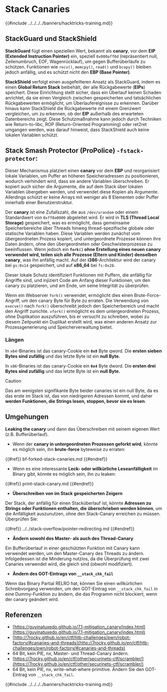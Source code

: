 # Stack Canaries

{{#include ../../../../banners/hacktricks-training.md}}

## **StackGuard und StackShield**

**StackGuard** fügt einen speziellen Wert, bekannt als **canary**, vor dem **EIP (Extended Instruction Pointer)** ein, speziell `0x000aff0d` (repräsentiert null, Zeilenumbruch, EOF, Wagenrücklauf), um gegen Bufferüberläufe zu schützen. Funktionen wie `recv()`, `memcpy()`, `read()` und `bcopy()` bleiben jedoch anfällig, und es schützt nicht den **EBP (Base Pointer)**.

**StackShield** verfolgt einen ausgefeilteren Ansatz als StackGuard, indem es einen **Global Return Stack** beibehält, der alle Rückgabewerte (**EIPs**) speichert. Diese Einrichtung stellt sicher, dass ein Überlauf keinen Schaden anrichtet, da sie einen Vergleich zwischen gespeicherten und tatsächlichen Rückgabewerten ermöglicht, um Überlaufereignisse zu erkennen. Darüber hinaus kann StackShield die Rückgabewerte mit einem Grenzwert vergleichen, um zu erkennen, ob der **EIP** außerhalb des erwarteten Datenbereichs zeigt. Diese Schutzmaßnahme kann jedoch durch Techniken wie Return-to-libc, ROP (Return-Oriented Programming) oder ret2ret umgangen werden, was darauf hinweist, dass StackShield auch keine lokalen Variablen schützt.

## **Stack Smash Protector (ProPolice) `-fstack-protector`:**

Dieser Mechanismus platziert einen **canary** vor dem **EBP** und reorganisiert lokale Variablen, um Puffer an höheren Speicheradressen zu positionieren, wodurch verhindert wird, dass sie andere Variablen überschreiben. Er kopiert auch sicher die Argumente, die auf dem Stack über lokalen Variablen übergeben werden, und verwendet diese Kopien als Argumente. Allerdings schützt er keine Arrays mit weniger als 8 Elementen oder Puffer innerhalb einer Benutzerstruktur.

Der **canary** ist eine Zufallszahl, die aus `/dev/urandom` oder einem Standardwert von `0xff0a0000` abgeleitet wird. Er wird in **TLS (Thread Local Storage)** gespeichert, was es ermöglicht, dass gemeinsame Speicherbereiche über Threads hinweg thread-spezifische globale oder statische Variablen haben. Diese Variablen werden zunächst vom übergeordneten Prozess kopiert, und untergeordnete Prozesse können ihre Daten ändern, ohne den übergeordneten oder Geschwisterprozesse zu beeinflussen. Wenn jedoch ein **`fork()` ohne Erstellung eines neuen canary verwendet wird, teilen sich alle Prozesse (Eltern und Kinder) denselben canary**, was ihn anfällig macht. Auf der **i386**-Architektur wird der canary bei `gs:0x14` gespeichert, und auf **x86_64** bei `fs:0x28`.

Dieser lokale Schutz identifiziert Funktionen mit Puffern, die anfällig für Angriffe sind, und injiziert Code am Anfang dieser Funktionen, um den canary zu platzieren, und am Ende, um seine Integrität zu überprüfen.

Wenn ein Webserver `fork()` verwendet, ermöglicht dies einen Brute-Force-Angriff, um den canary Byte für Byte zu erraten. Die Verwendung von `execve()` nach `fork()` überschreibt jedoch den Speicherbereich und macht den Angriff zunichte. `vfork()` ermöglicht es dem untergeordneten Prozess, ohne Duplikation auszuführen, bis er versucht zu schreiben, wobei zu diesem Zeitpunkt ein Duplikat erstellt wird, was einen anderen Ansatz zur Prozessgenerierung und Speicherverwaltung bietet.

### Längen

In `x64`-Binaries ist das canary-Cookie ein **`0x8`** Byte qword. Die **ersten sieben Bytes sind zufällig** und das letzte Byte ist ein **null Byte.**

In `x86`-Binaries ist das canary-Cookie ein **`0x4`** Byte dword. Die **ersten drei Bytes sind zufällig** und das letzte Byte ist ein **null Byte.**

> [!CAUTION]
> Das am wenigsten signifikante Byte beider canaries ist ein null Byte, da es das erste im Stack ist, das von niedrigeren Adressen kommt, und daher **werden Funktionen, die Strings lesen, stoppen, bevor sie es lesen**.

## Umgehungen

**Leaking the canary** und dann das Überschreiben mit seinem eigenen Wert (z.B. Bufferüberlauf).

- Wenn der **canary in untergeordneten Prozessen geforkt wird**, könnte es möglich sein, ihn **brute-force** byteweise zu erraten:

{{#ref}}
bf-forked-stack-canaries.md
{{#endref}}

- Wenn es eine interessante **Leck- oder willkürliche Leseanfälligkeit** im Binary gibt, könnte es möglich sein, ihn zu leaken:

{{#ref}}
print-stack-canary.md
{{#endref}}

- **Überschreiben von im Stack gespeicherten Zeigern**

Der Stack, der anfällig für einen Stacküberlauf ist, könnte **Adressen zu Strings oder Funktionen enthalten, die überschrieben werden können**, um die Anfälligkeit auszunutzen, ohne den Stack-Canary erreichen zu müssen. Überprüfen Sie:

{{#ref}}
../../stack-overflow/pointer-redirecting.md
{{#endref}}

- **Ändern sowohl des Master- als auch des Thread-Canary**

Ein Bufferüberlauf in einer geschützten Funktion mit Canary kann verwendet werden, um den Master-Canary des Threads zu ändern. Infolgedessen ist die Minderung nutzlos, da die Überprüfung mit zwei Canaries verwendet wird, die gleich sind (obwohl modifiziert).

- **Ändern des GOT-Eintrags von `__stack_chk_fail`**

Wenn das Binary Partial RELRO hat, können Sie einen willkürlichen Schreibvorgang verwenden, um den GOT-Eintrag von `__stack_chk_fail` in eine Dummy-Funktion zu ändern, die das Programm nicht blockiert, wenn der canary geändert wird.

## Referenzen

- [https://guyinatuxedo.github.io/7.1-mitigation_canary/index.html](https://guyinatuxedo.github.io/7.1-mitigation_canary/index.html)
- [http://7rocky.github.io/en/ctf/htb-challenges/pwn/robot-factory/#canaries-and-threads](http://7rocky.github.io/en/ctf/htb-challenges/pwn/robot-factory/#canaries-and-threads)
- 64 Bit, kein PIE, nx, Master- und Thread-Canary ändern.
- [https://7rocky.github.io/en/ctf/other/securinets-ctf/scrambler/](https://7rocky.github.io/en/ctf/other/securinets-ctf/scrambler/)
- 64 Bit, kein PIE, nx, write-what-where primitive. Ändern Sie den GOT-Eintrag von `__stack_chk_fail`.

{{#include ../../../../banners/hacktricks-training.md}}
